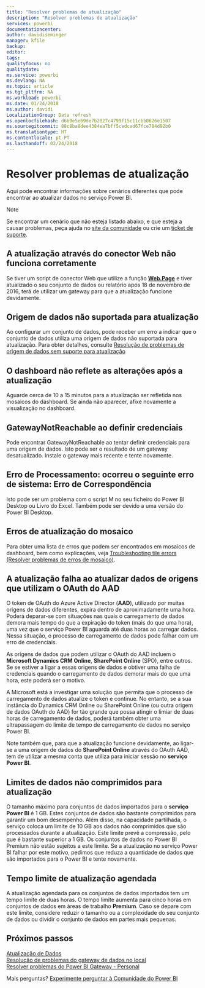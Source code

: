 ```yaml
---
title: "Resolver problemas de atualização"
description: "Resolver problemas de atualização"
services: powerbi
documentationcenter: 
author: davidiseminger
manager: kfile
backup: 
editor: 
tags: 
qualityfocus: no
qualitydate: 
ms.service: powerbi
ms.devlang: NA
ms.topic: article
ms.tgt_pltfrm: NA
ms.workload: powerbi
ms.date: 01/24/2018
ms.author: davidi
LocalizationGroup: Data refresh
ms.openlocfilehash: d6b9e5e69de7b2027c4799f15c11cbb0626e1507
ms.sourcegitcommit: 88c8ba8dee4384ea7bff5cedcad67fce784d92b0
ms.translationtype: HT
ms.contentlocale: pt-PT
ms.lasthandoff: 02/24/2018
---
```

# <a name="troubleshooting-refresh-scenarios"></a>Resolver problemas de atualização
Aqui pode encontrar informações sobre cenários diferentes que pode encontrar ao atualizar dados no serviço Power BI.

> [!NOTE]
> Se encontrar um cenário que não esteja listado abaixo, e que esteja a causar problemas, peça ajuda no [site da comunidade](http://community.powerbi.com/) ou crie um [ticket de suporte](https://powerbi.microsoft.com/support/).
> 
> 

## <a name="refresh-using-web-connector-doesnt-work-properly"></a>A atualização através do conector Web não funciona corretamente
Se tiver um script de conector Web que utilize a função [**Web.Page**](https://msdn.microsoft.com/library/mt260924.aspx) e tiver atualizado o seu conjunto de dados ou relatório após 18 de novembro de 2016, terá de utilizar um gateway para que a atualização funcione devidamente.

## <a name="unsupported-data-source-for-refresh"></a>Origem de dados não suportada para atualização
Ao configurar um conjunto de dados, pode receber um erro a indicar que o conjunto de dados utiliza uma origem de dados não suportada para atualização. Para obter detalhes, consulte [Resolução de problemas de origem de dados sem suporte para atualização](service-admin-troubleshoot-unsupported-data-source-for-refresh.md)

## <a name="dashboard-doesnt-reflect-changes-after-refresh"></a>O dashboard não reflete as alterações após a atualização
Aguarde cerca de 10 a 15 minutos para a atualização ser refletida nos mosaicos do dashboard.  Se ainda não aparecer, afixe novamente a visualização no dashboard.

## <a name="gatewaynotreachable-when-setting-credentials"></a>GatewayNotReachable ao definir credenciais
Pode encontrar GatewayNotReachable ao tentar definir credenciais para uma origem de dados. Isto pode ser o resultado de um gateway desatualizado.  Instale o gateway mais recente e tente novamente.

## <a name="processing-error-the-following-system-error-occurred-type-mismatch"></a>Erro de Processamento: ocorreu o seguinte erro de sistema: Erro de Correspondência
Isto pode ser um problema com o script M no seu ficheiro do Power BI Desktop ou Livro do Excel.  Também pode ser devido a uma versão do Power BI Desktop.

## <a name="tile-refresh-errors"></a>Erros de atualização do mosaico
Para obter uma lista de erros que podem ser encontrados em mosaicos de dashboard, bem como explicações, veja [Troubleshooting tile errors (Resolver problemas de erros de mosaico)](refresh-troubleshooting-tile-errors.md).

## <a name="refresh-fails-when-updating-data-from-sources-that-use-aad-oauth"></a>A atualização falha ao atualizar dados de origens que utilizam o OAuth do AAD
O token de OAuth do Azure Active Director (**AAD**), utilizado por muitas origens de dados diferentes, expira dentro de aproximadamente uma hora. Poderá deparar-se com situações nas quais o carregamento de dados demora mais tempo do que a expiração do token (mais do que uma hora), uma vez que o serviço Power BI aguarda até duas horas ao carregar dados. Nessa situação, o processo de carregamento de dados pode falhar com um erro de credenciais.

As origens de dados que podem utilizar o OAuth do AAD incluem o **Microsoft Dynamics CRM Online**, **SharePoint Online** (SPO), entre outros. Se se estiver a ligar a essas origens de dados e obtiver uma falha de credenciais quando o carregamento de dados demorar mais do que uma hora, este poderá ser o motivo.

A Microsoft está a investigar uma solução que permita que o processo de carregamento de dados atualize o token e continue. No entanto, se a sua instância do Dynamics CRM Online ou SharePoint Online (ou outra origem de dados OAuth do AAD) for tão grande que possa atingir o limiar de duas horas de carregamento de dados, poderá também obter uma ultrapassagem do limite de tempo de carregamento de dados no serviço Power BI.

Note também que, para que a atualização funcione devidamente, ao ligar-se a uma origem de dados do **SharePoint Online** através do OAuth AAD, tem de utilizar a mesma conta que utiliza para iniciar sessão no **serviço Power BI**.

## <a name="uncompressed-data-limits-for-refresh"></a>Limites de dados não comprimidos para atualização
O tamanho máximo para conjuntos de dados importados para o **serviço Power BI** é 1 GB. Estes conjuntos de dados são bastante comprimidos para garantir um bom desempenho. Além disso, na capacidade partilhada, o serviço coloca um limite de 10 GB aos dados não comprimidos que são processados durante a atualização. Este limite prevê a compressão, pelo que é bastante superior a 1 GB. Os conjuntos de dados no Power BI Premium não estão sujeitos a este limite. Se a atualização no serviço Power BI falhar por este motivo, pedimos que reduza a quantidade de dados que são importados para o Power BI e tente novamente.

## <a name="scheduled-refresh-timeout"></a>Tempo limite de atualização agendada
A atualização agendada para os conjuntos de dados importados tem um tempo limite de duas horas. O tempo limite aumenta para cinco horas em conjuntos de dados em áreas de trabalho **Premium**. Caso se depare com este limite, considere reduzir o tamanho ou a complexidade do seu conjunto de dados ou dividir o conjunto de dados em partes mais pequenas.

## <a name="next-steps"></a>Próximos passos
[Atualização de Dados](refresh-data.md)  
[Resolução de problemas do gateway de dados no local](service-gateway-onprem-tshoot.md)  
[Resolver problemas do Power BI Gateway - Personal](service-admin-troubleshooting-power-bi-personal-gateway.md)  

Mais perguntas? [Experimente perguntar à Comunidade do Power BI](http://community.powerbi.com/)

